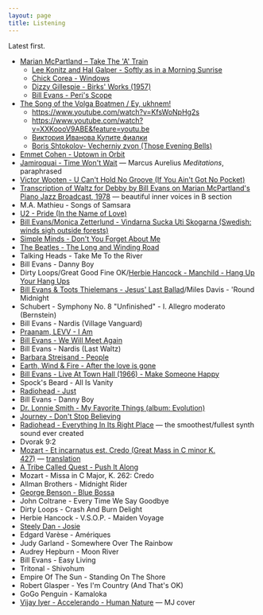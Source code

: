 ```yaml
---
layout: page
title: Listening
---
```


Latest first.

- [Marian McPartland – Take The 'A' Train](https://www.youtube.com/watch?v=ApamPp3ZN_M)
  - [Lee Konitz and Hal Galper - Softly as in a Morning Sunrise](https://www.youtube.com/watch?v=C2h7_Hb-RbU)
  - [Chick Corea - Windows](https://www.youtube.com/watch?v=nLsjNuGUoxE)
  - [Dizzy Gillespie - Birks' Works (1957)](https://www.youtube.com/watch?v=nW8i_UfqYNw)
  - [Bill Evans - Peri's Scope](https://www.youtube.com/watch?v=uSo9X7dCmjg)
- [The Song of the Volga Boatmen / Ey, ukhnem!](https://www.youtube.com/watch?v=Ns3ZVtm3TgY)
  - https://www.youtube.com/watch?v=KfsWoNpHg2s
  - https://www.youtube.com/watch?v=XXKoooV9ABE&feature=youtu.be
  - [Виктория Иванова Купите фиалки](http://russian-retro.com/video/6824-viktorija-ivanova-kupite-fialki.html?playlist=576)
  - [Boris Shtokolov- Vecherniy zvon (Those Evening Bells)](https://www.youtube.com/watch?v=43EWbWDxA5Q)
- [Emmet Cohen - Uptown in Orbit](https://www.youtube.com/watch?v=QzIcMgMknDc)
- [Jamiroquai - Time Won't Wait](https://www.youtube.com/watch?v=c2R8f41NTFs) — Marcus Aurelius _Meditations_, paraphrased
- [Victor Wooten - U Can't Hold No Groove (If You Ain't Got No Pocket)](https://www.youtube.com/watch?v=gfErjPvJrwQ)
- [Transcription of Waltz for Debby by Bill Evans on Marian McPartland's Piano Jazz Broadcast, 1978](https://www.youtube.com/watch?v=qCmQ037RWrE) — beautiful inner voices in B section
- M.A. Mathieu - Songs of Samsara
- [U2 - Pride (In the Name of Love)](https://www.youtube.com/watch?v=LHcP4MWABGY)
- [Bill Evans/Monica Zetterlund - Vindarna Sucka Uti Skogarna (Swedish: winds sigh outside forests)](https://www.youtube.com/watch?v=1rELYS6EKcY)
- [Simple Minds - Don't You Forget About Me](https://www.youtube.com/watch?v=CdqoNKCCt7A)
- [The Beatles - The Long and Winding Road](https://www.youtube.com/watch?v=fR4HjTH_fTM)
- Talking Heads - Take Me To the River
- Bill Evans - Danny Boy
- Dirty Loops/Great Good Fine OK/[Herbie Hancock - Manchild - Hang Up Your Hang Ups](https://www.youtube.com/watch?v=d7kRlufrZJo)
- [Bill Evans & Toots Thielemans - Jesus' Last Ballad](https://www.youtube.com/watch?v=ToND0PqRrPE)/Miles Davis - 'Round Midnight
- Schubert - Symphony No. 8 "Unfinished" - I. Allegro moderato (Bernstein)
- Bill Evans - Nardis (Village Vanguard)
- [Praanam, LEVV - I Am](https://www.youtube.com/watch?v=G8kpG1A797U)
- [Bill Evans - We Will Meet Again](https://www.youtube.com/watch?v=tgltKizovjg&t)
- Bill Evans - Nardis (Last Waltz)
- [Barbara Streisand - People](https://www.youtube.com/watch?v=g1B-a1M7U58)
- [Earth, Wind & Fire - After the love is gone](https://www.youtube.com/watch?v=CUCLNPOjPZw)
- [Bill Evans - Live At Town Hall (1966) - Make Someone Happy](https://www.youtube.com/watch?v=jDmMQx9VWOQ)
- Spock's Beard - All Is Vanity
- [Radiohead - Just](https://www.youtube.com/watch?v=oIFLtNYI3Ls)
- Bill Evans - Danny Boy
- [Dr. Lonnie Smith - My Favorite Things (album: Evolution)](https://www.youtube.com/watch?v=cOJIxUgsiOk)
- [Journey - Don't Stop Believing](https://www.youtube.com/watch?v=1k8craCGpgs)
- [Radiohead - Everything In Its Right Place](https://www.youtube.com/watch?v=onRk0sjSgFU) — the smoothest/fullest synth sound ever created
- Dvorak 9:2
- [Mozart - Et incarnatus est. Credo (Great Mass in C minor K. 427)](https://www.youtube.com/watch?v=CW-9cgpb6b4) — [translation](http://choral.cortlandmusic.org/2007spring/credo.html)
- [A Tribe Called Quest - Push It Along](https://www.youtube.com/watch?v=T6a8N2CjNRU)
- Mozart - Missa in C Major, K. 262: Credo
- Allman Brothers - Midnight Rider
- [George Benson - Blue Bossa](https://www.youtube.com/watch?v=JRg-LwiAysU)
- John Coltrane - Every Time We Say Goodbye
- Dirty Loops - Crash And Burn Delight
- Herbie Hancock - V.S.O.P. - Maiden Voyage
- [Steely Dan - Josie](https://www.youtube.com/watch?v=qwZ_u_UKb0Q)
- Edgard Varèse - Amériques
- Judy Garland - Somewhere Over The Rainbow
- Audrey Hepburn - Moon River
- Bill Evans - Easy Living
- Tritonal - Shivohum
- Empire Of The Sun - Standing On The Shore
- Robert Glasper - Yes I'm Country (And That's OK)
- GoGo Penguin - Kamaloka
- [Vijay Iyer - Accelerando - Human Nature](https://www.youtube.com/watch?v=BXAMHE3i1q0) — MJ cover
